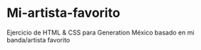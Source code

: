 # Mi-artista-favorito
Ejercicio de HTML &amp; CSS para Generation México basado en mi banda/artista favorito
